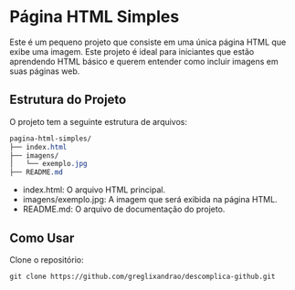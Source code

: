 # Página HTML Simples

Este é um pequeno projeto que consiste em uma única página HTML que exibe uma imagem. Este projeto é ideal para iniciantes que estão aprendendo HTML básico e querem entender como incluir imagens em suas páginas web.

## Estrutura do Projeto
O projeto tem a seguinte estrutura de arquivos:
```css
pagina-html-simples/
├── index.html
├── imagens/
│   └── exemplo.jpg
├── README.md
```
* index.html: O arquivo HTML principal.
* imagens/exemplo.jpg: A imagem que será exibida na página HTML.
* README.md: O arquivo de documentação do projeto.

## Como Usar
Clone o repositório:
```shell
git clone https://github.com/greglixandrao/descomplica-github.git
```
